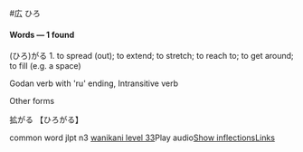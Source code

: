 #広 ひろ
#### Words — 1 found

(ひろ)がる
1. to spread (out); to extend; to stretch; to reach to; to get around; to fill (e.g. a space)​

Godan verb with 'ru' ending, Intransitive verb

Other forms

拡がる 【ひろがる】

common word jlpt n3 [wanikani level 33](http://wanikani.com/)Play audio[Show inflections](https://jisho.org/search/%E3%81%8B%E3%82%89%E3%81%A0%E3%81%98%E3%82%85%E3%81%86%E3%81%AB%20%E5%BA%83%E3%81%8C%E3%82%8B%E3%83%91%E3%83%8E%E3%83%A9%E3%83%9E%20%20#)[Links](https://jisho.org/search/%E3%81%8B%E3%82%89%E3%81%A0%E3%81%98%E3%82%85%E3%81%86%E3%81%AB%20%E5%BA%83%E3%81%8C%E3%82%8B%E3%83%91%E3%83%8E%E3%83%A9%E3%83%9E%20%20#)
